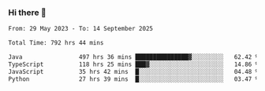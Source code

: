 ### Hi there 👋

<!--START_SECTION:waka-->

```txt
From: 29 May 2023 - To: 14 September 2025

Total Time: 792 hrs 44 mins

Java                497 hrs 36 mins ███████████████▓░░░░░░░░░   62.42 %
TypeScript          118 hrs 25 mins ███▓░░░░░░░░░░░░░░░░░░░░░   14.86 %
JavaScript          35 hrs 42 mins  █░░░░░░░░░░░░░░░░░░░░░░░░   04.48 %
Python              27 hrs 39 mins  █░░░░░░░░░░░░░░░░░░░░░░░░   03.47 %
```

<!--END_SECTION:waka-->
<!--
**the-beef-calculator/the-beef-calculator** is a ✨ _special_ ✨ repository because its `README.md` (this file) appears on your GitHub profile.

Here are some ideas to get you started:

- 🔭 I’m currently working on ...
- 🌱 I’m currently learning ...
- 👯 I’m looking to collaborate on ...
- 🤔 I’m looking for help with ...
- 💬 Ask me about ...
- 📫 How to reach me: ...
- 😄 Pronouns: ...
- ⚡ Fun fact: ...
-->
